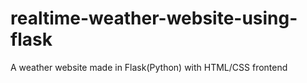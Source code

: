 # realtime-weather-website-using-flask
A weather website made in Flask(Python) with HTML/CSS frontend
